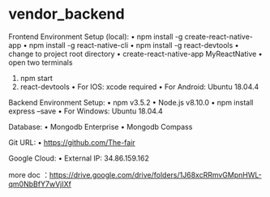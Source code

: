 # vendor_backend

Frontend Environment Setup (local):
•	npm install -g create-react-native-app
•	npm install -g react-native-cli
•	npm install -g react-devtools
•	change to project root directory
•	create-react-native-app MyReactNative
•	open two terminals
1.	npm start
2.	react-devtools
•	For IOS: xcode required
•	For Android: Ubuntu 18.04.4

Backend Environment Setup:
•	npm v3.5.2
•	Node.js v8.10.0
•	npm install express –save
•	For Windows: Ubuntu 18.04.4

Database:
•	Mongodb Enterprise
•	Mongodb Compass

Git URL: 
•	https://github.com/The-fair

Google Cloud:
•	External IP: 34.86.159.162

more doc ：https://drive.google.com/drive/folders/1J68xcRRmvGMpnHWL-qm0NbBfY7wVjIXf

